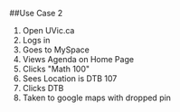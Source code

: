 ##Use Case 2

1. Open UVic.ca
2. Logs in
3. Goes to MySpace
4. Views Agenda on Home Page
5. Clicks "Math 100"
6. Sees Location is DTB 107
7. Clicks DTB
8. Taken to google maps with dropped pin
